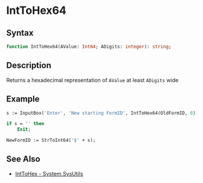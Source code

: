 # IntToHex64

## Syntax

```pascal
function IntToHex64(AValue: Int64; ADigits: integer): string;
```

## Description

Returns a hexadecimal representation of `AValue` at least `ADigits` wide

## Example

```pascal
s := InputBox('Enter', 'New starting FormID', IntToHex64(OldFormID, 8));

if s = '' then
	Exit;

NewFormID := StrToInt64('$' + s);
```

## See Also

- [IntToHex - System.SysUtils](http://docwiki.embarcadero.com/Libraries/Sydney/en/System.SysUtils.IntToHex)
